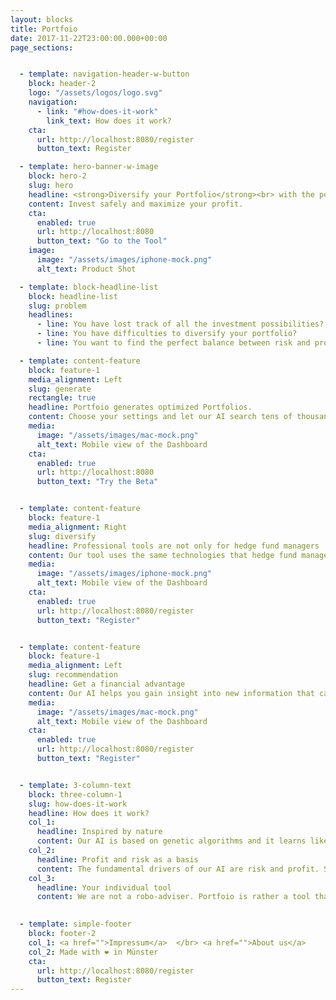 ```yaml
---
layout: blocks
title: Portfoio
date: 2017-11-22T23:00:00.000+00:00
page_sections:


  - template: navigation-header-w-button
    block: header-2
    logo: "/assets/logos/logo.svg"
    navigation:
      - link: "#how-does-it-work"
        link_text: How does it work?
    cta:
      url: http://localhost:8080/register
      button_text: Register

  - template: hero-banner-w-image
    block: hero-2
    slug: hero
    headline: <strong>Diversify your Portfolio</strong><br> with the power of AI
    content: Invest safely and maximize your profit.
    cta:
      enabled: true
      url: http://localhost:8080
      button_text: "Go to the Tool"
    image:
      image: "/assets/images/iphone-mock.png"
      alt_text: Product Shot

  - template: block-headline-list
    block: headline-list
    slug: problem
    headlines:
      - line: You have lost track of all the investment possibilities?
      - line: You have difficulties to diversify your portfolio?
      - line: You want to find the perfect balance between risk and profit?

  - template: content-feature
    block: feature-1
    media_alignment: Left
    slug: generate
    rectangle: true
    headline: Portfoio generates optimized Portfolios.
    content: Choose your settings and let our AI search tens of thousands of assets for you. Our AI generates multiple Portfolios for you. The portfolios differ in their risk class. Choose your risk tolerance and find the optimal portfolio for you.
    media:
      image: "/assets/images/mac-mock.png"
      alt_text: Mobile view of the Dashboard
    cta:
      enabled: true
      url: http://localhost:8080
      button_text: "Try the Beta"


  - template: content-feature
    block: feature-1
    media_alignment: Right
    slug: diversify
    headline: Professional tools are not only for hedge fund managers 
    content: Our tool uses the same technologies that hedge fund managers use. It helps you control and optimize risk and return. By not having to dive into countless sectors just to know how you can diversify your portfolio.
    media:
      image: "/assets/images/iphone-mock.png"
      alt_text: Mobile view of the Dashboard
    cta:
      enabled: true
      url: http://localhost:8080/register
      button_text: "Register"


  - template: content-feature
    block: feature-1
    media_alignment: Left
    slug: recommendation
    headline: Get a financial advantage
    content: Our AI helps you gain insight into new information that can give you a financial advantage. With our tools, you can take charge of your investment decision. In addition, you will see how you can secure your investments by investing in a diversified way.
    media:
      image: "/assets/images/mac-mock.png"
      alt_text: Mobile view of the Dashboard
    cta:
      enabled: true
      url: http://localhost:8080/register
      button_text: "Register"


  - template: 3-column-text
    block: three-column-1
    slug: how-does-it-work
    headline: How does it work?
    col_1:
      headline: Inspired by nature
      content: Our AI is based on genetic algorithms and it learns like evolution - so it never stops learning.
    col_2:
      headline: Profit and risk as a basis
      content: The fundamental drivers of our AI are risk and profit. So you always get optimized results for sure.
    col_3:
      headline: Your individual tool
      content: We are not a robo-adviser. Portfoio is rather a tool that you can use independently from your broker. It helps you to find an investment strategy and optimize your research.

 
  - template: simple-footer
    block: footer-2
    col_1: <a href="">Impressum</a>  </br> <a href="">About us</a>
    col_2: Made with ❤︎ in Münster
    cta:
      url: http://localhost:8080/register
      button_text: Register
---
```

